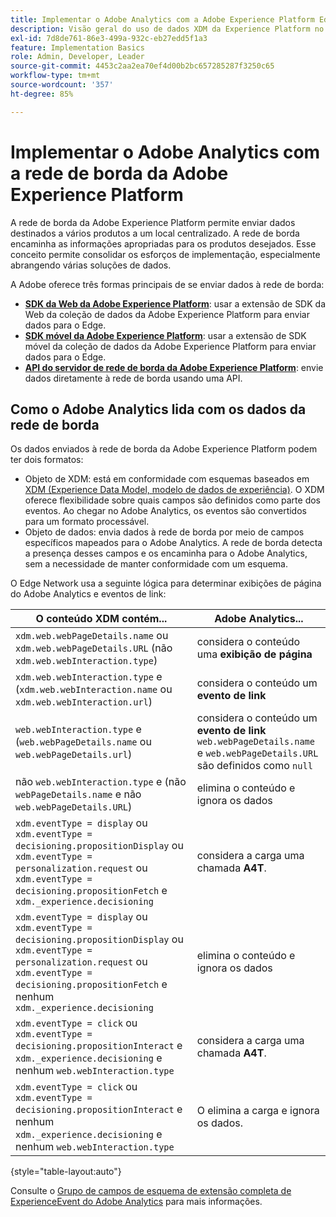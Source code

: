 ```yaml
---
title: Implementar o Adobe Analytics com a Adobe Experience Platform Edge
description: Visão geral do uso de dados XDM da Experience Platform no Adobe Analytics
exl-id: 7d8de761-86e3-499a-932c-eb27edd5f1a3
feature: Implementation Basics
role: Admin, Developer, Leader
source-git-commit: 4453c2aa2ea70ef4d00b2bc657285287f3250c65
workflow-type: tm+mt
source-wordcount: '357'
ht-degree: 85%

---
```


# Implementar o Adobe Analytics com a rede de borda da Adobe Experience Platform

A rede de borda da Adobe Experience Platform permite enviar dados destinados a vários produtos a um local centralizado. A rede de borda encaminha as informações apropriadas para os produtos desejados. Esse conceito permite consolidar os esforços de implementação, especialmente abrangendo várias soluções de dados.

A Adobe oferece três formas principais de se enviar dados à rede de borda:

* **[SDK da Web da Adobe Experience Platform](web-sdk/overview.md)**: usar a extensão de SDK da Web da coleção de dados da Adobe Experience Platform para enviar dados para o Edge.
* **[SDK móvel da Adobe Experience Platform](mobile-sdk/overview.md)**: usar a extensão de SDK móvel da coleção de dados da Adobe Experience Platform para enviar dados para o Edge.
* **[API do servidor de rede de borda da Adobe Experience Platform](server-api/overview.md)**: envie dados diretamente à rede de borda usando uma API.



## Como o Adobe Analytics lida com os dados da rede de borda

Os dados enviados à rede de borda da Adobe Experience Platform podem ter dois formatos:

* Objeto de XDM: está em conformidade com esquemas baseados em [XDM (Experience Data Model, modelo de dados de experiência)](https://experienceleague.adobe.com/docs/experience-platform/xdm/home.html?lang=pt-BR). O XDM oferece flexibilidade sobre quais campos são definidos como parte dos eventos. Ao chegar no Adobe Analytics, os eventos são convertidos para um formato processável.
* Objeto de dados: envia dados à rede de borda por meio de campos específicos mapeados para o Adobe Analytics. A rede de borda detecta a presença desses campos e os encaminha para o Adobe Analytics, sem a necessidade de manter conformidade com um esquema.

O Edge Network usa a seguinte lógica para determinar exibições de página do Adobe Analytics e eventos de link:

| O conteúdo XDM contém... | Adobe Analytics... |
|---|---|
| `xdm.web.webPageDetails.name` ou `xdm.web.webPageDetails.URL` (não `xdm.web.webInteraction.type`) | considera o conteúdo uma **exibição de página** |
| `xdm.web.webInteraction.type` e (`xdm.web.webInteraction.name` ou `xdm.web.webInteraction.url`) | considera o conteúdo um **evento de link** |
| `web.webInteraction.type` e (`web.webPageDetails.name` ou `web.webPageDetails.url`) | considera o conteúdo um **evento de link** <br/>`web.webPageDetails.name` e `web.webPageDetails.URL` são definidos como `null` |
| não `web.webInteraction.type` e (não `webPageDetails.name` e não `web.webPageDetails.URL`) | elimina o conteúdo e ignora os dados |
| `xdm.eventType = display` ou <br/>`xdm.eventType = decisioning.propositionDisplay` ou <br/>`xdm.eventType = personalization.request` ou <br/>`xdm.eventType = decisioning.propositionFetch` e `xdm._experience.decisioning` | considera a carga uma chamada **A4T**. |
| `xdm.eventType = display` ou <br/>`xdm.eventType = decisioning.propositionDisplay` ou <br/>`xdm.eventType = personalization.request` ou <br/>`xdm.eventType = decisioning.propositionFetch` e nenhum `xdm._experience.decisioning` | elimina o conteúdo e ignora os dados |
| `xdm.eventType = click` ou `xdm.eventType = decisioning.propositionInteract` e `xdm._experience.decisioning` e nenhum `web.webInteraction.type` | considera a carga uma chamada **A4T**. |
| `xdm.eventType = click` ou `xdm.eventType = decisioning.propositionInteract` e nenhum `xdm._experience.decisioning` e nenhum `web.webInteraction.type` | O elimina a carga e ignora os dados. |

{style="table-layout:auto"}

Consulte o [Grupo de campos de esquema de extensão completa de ExperienceEvent do Adobe Analytics](https://experienceleague.adobe.com/pt-br/docs/experience-platform/xdm/field-groups/event/analytics-full-extension) para mais informações.
